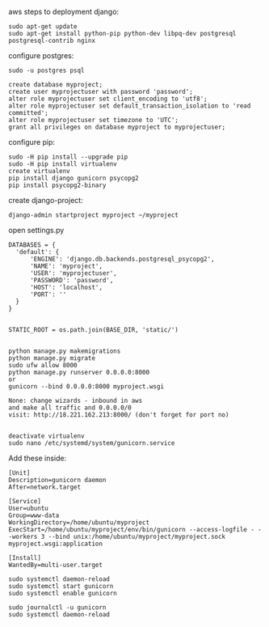 aws steps to deployment django:


    sudo apt-get update
    sudo apt-get install python-pip python-dev libpq-dev postgresql postgresql-contrib nginx

configure postgres:

    sudo -u postgres psql

    create database myproject;
    create user myprojectuser with password 'password';
    alter role myprojectuser set client_encoding to 'utf8';
    alter role myprojectuser set default_transaction_isolation to 'read committed';
    alter role myprojectuser set timezone to 'UTC';
    grant all privileges on database myproject to myprojectuser;


configure pip:

    sudo -H pip install --upgrade pip
    sudo -H pip install virtualenv
    create virtualenv
    pip install django gunicorn psycopg2
    pip install psycopg2-binary

create django-project:

    django-admin startproject myproject ~/myproject

open settings.py

    DATABASES = {
      'default': {
          'ENGINE': 'django.db.backends.postgresql_psycopg2',
          'NAME': 'myproject',
          'USER': 'myprojectuser',
          'PASSWORD': 'password',
          'HOST': 'localhost',
          'PORT': ''
      }
    }


    STATIC_ROOT = os.path.join(BASE_DIR, 'static/')


    python manage.py makemigrations
    python manage.py migrate
    sudo ufw allow 8000
    python manage.py runserver 0.0.0.0:8000
    or
    gunicorn --bind 0.0.0.0:8000 myproject.wsgi

    None: change wizards - inbound in aws
    and make all traffic and 0.0.0.0/0
    visit: http://18.221.162.213:8000/ (don't forget for port no)


    deactivate virtualenv
    sudo nano /etc/systemd/system/gunicorn.service

Add these inside:

    [Unit]
    Description=gunicorn daemon
    After=network.target

    [Service]
    User=ubuntu
    Group=www-data
    WorkingDirectory=/home/ubuntu/myproject
    ExecStart=/home/ubuntu/myproject/env/bin/gunicorn --access-logfile - --workers 3 --bind unix:/home/ubuntu/myproject/myproject.sock myproject.wsgi:application

    [Install]
    WantedBy=multi-user.target

    sudo systemctl daemon-reload
    sudo systemctl start gunicorn
    sudo systemctl enable gunicorn

    sudo journalctl -u gunicorn
    sudo systemctl daemon-reload
